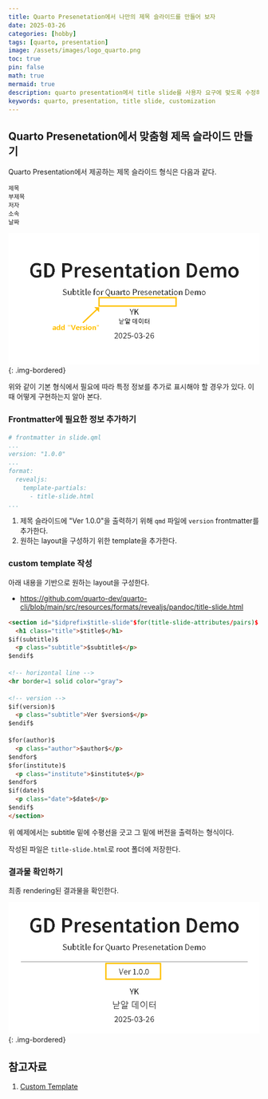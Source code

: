 ```yaml
---
title: Quarto Presenetation에서 나만의 제목 슬라이드를 만들어 보자
date: 2025-03-26 
categories: [hobby]
tags: [quarto, presentation]
image: /assets/images/logo_quarto.png
toc: true
pin: false
math: true
mermaid: true
description: quarto presentation에서 title slide를 사용자 요구에 맞도록 수정하는 방법을 알아 본다.
keywords: quarto, presentation, title slide, customization
---
```


## Quarto Presenetation에서 맞춤형 제목 슬라이드 만들기

Quarto Presentation에서 제공하는 제목 슬라이드 형식은 다음과 같다. 

```text
제목
부제목
저자
소속
날짜
```

![](/assets/images/2025-03-26-customize-title-slide-quarto.png){: .img-bordered}

위와 같이 기본 형식에서 필요에 따라 특정 정보를 추가로 표시해야 할 경우가 있다. 이때 어떻게 구현하는지 알아 본다.

### Frontmatter에 필요한 정보 추가하기

```yaml
# frontmatter in slide.qml
...
version: "1.0.0"
...
format:
  revealjs:
    template-partials:
      - title-slide.html
...
```

1. 제목 슬라이드에 "Ver 1.0.0"을 출력하기 위해 `qmd` 파일에 `version` frontmatter를 추가한다.
2. 원하는 layout을 구성하기 위한 template을 추가한다.

### custom template 작성

아래 내용을 기반으로 원하는 layout을 구성한다.

- https://github.com/quarto-dev/quarto-cli/blob/main/src/resources/formats/revealjs/pandoc/title-slide.html

```html
<section id="$idprefix$title-slide"$for(title-slide-attributes/pairs)$ $it.key$="$it.value$"$endfor$>
  <h1 class="title">$title$</h1>
$if(subtitle)$
  <p class="subtitle">$subtitle$</p>
$endif$

<!-- horizontal line -->
<hr border=1 solid color="gray">

<!-- version -->
$if(version)$
  <p class="subtitle">Ver $version$</p>
$endif$

$for(author)$
  <p class="author">$author$</p>
$endfor$
$for(institute)$
  <p class="institute">$institute$</p>
$endfor$
$if(date)$
  <p class="date">$date$</p>
$endif$
</section>
```

위 예제에서는 subtitle 밑에 수평선을 긋고 그 밑에 버전을 출력하는 형식이다.

작성된 파일은 `title-slide.html`로 root 폴더에 저장한다.

### 결과물 확인하기

최종 rendering된 결과물을 확인한다.

![](/assets/images/2025-03-26-customize-title-slide-quarto-1.png){: .img-bordered}


## 참고자료
1. [Custom Template](https://quarto.org/docs/presentations/revealjs/advanced.html#custom-template)